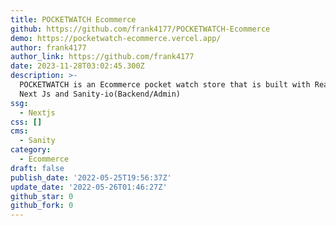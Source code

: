 ```yaml
---
title: POCKETWATCH Ecommerce
github: https://github.com/frank4177/POCKETWATCH-Ecommerce
demo: https://pocketwatch-ecommerce.vercel.app/
author: frank4177
author_link: https://github.com/frank4177
date: 2023-11-28T03:02:45.300Z
description: >-
  POCKETWATCH is an Ecommerce pocket watch store that is built with React js,
  Next Js and Sanity-io(Backend/Admin)
ssg:
  - Nextjs
css: []
cms:
  - Sanity
category:
  - Ecommerce
draft: false
publish_date: '2022-05-25T19:56:37Z'
update_date: '2022-05-26T01:46:27Z'
github_star: 0
github_fork: 0
---
```

